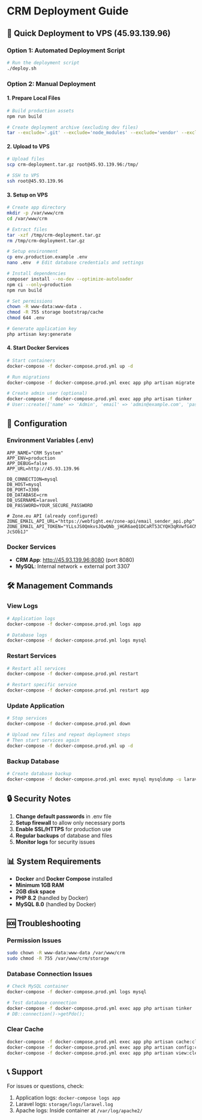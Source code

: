 # CRM Deployment Guide

## 🚀 Quick Deployment to VPS (45.93.139.96)

### Option 1: Automated Deployment Script

```bash
# Run the deployment script
./deploy.sh
```

### Option 2: Manual Deployment

#### 1. Prepare Local Files
```bash
# Build production assets
npm run build

# Create deployment archive (excluding dev files)
tar --exclude='.git' --exclude='node_modules' --exclude='vendor' --exclude='.env' --exclude='storage/logs/*' -czf crm-deployment.tar.gz .
```

#### 2. Upload to VPS
```bash
# Upload files
scp crm-deployment.tar.gz root@45.93.139.96:/tmp/

# SSH to VPS
ssh root@45.93.139.96
```

#### 3. Setup on VPS
```bash
# Create app directory
mkdir -p /var/www/crm
cd /var/www/crm

# Extract files
tar -xzf /tmp/crm-deployment.tar.gz
rm /tmp/crm-deployment.tar.gz

# Setup environment
cp env.production.example .env
nano .env  # Edit database credentials and settings

# Install dependencies
composer install --no-dev --optimize-autoloader
npm ci --only=production
npm run build

# Set permissions
chown -R www-data:www-data .
chmod -R 755 storage bootstrap/cache
chmod 644 .env

# Generate application key
php artisan key:generate
```

#### 4. Start Docker Services
```bash
# Start containers
docker-compose -f docker-compose.prod.yml up -d

# Run migrations
docker-compose -f docker-compose.prod.yml exec app php artisan migrate --force

# Create admin user (optional)
docker-compose -f docker-compose.prod.yml exec app php artisan tinker
# User::create(['name' => 'Admin', 'email' => 'admin@example.com', 'password' => bcrypt('password')]);
```

## 🔧 Configuration

### Environment Variables (.env)
```env
APP_NAME="CRM System"
APP_ENV=production
APP_DEBUG=false
APP_URL=http://45.93.139.96

DB_CONNECTION=mysql
DB_HOST=mysql
DB_PORT=3306
DB_DATABASE=crm
DB_USERNAME=laravel
DB_PASSWORD=YOUR_SECURE_PASSWORD

# Zone.eu API (already configured)
ZONE_EMAIL_API_URL="https://webfight.ee/zone-api/email_sender_api.php"
ZONE_EMAIL_API_TOKEN="YLLsJS0QmkvsJQwQNb_jHGR6aeQ1DCaRT53CYQH3qRVwfG4CMi0eVdUZ-JcSOb1J"
```

### Docker Services
- **CRM App**: http://45.93.139.96:8080 (port 8080)
- **MySQL**: Internal network + external port 3307

## 🛠 Management Commands

### View Logs
```bash
# Application logs
docker-compose -f docker-compose.prod.yml logs app

# Database logs
docker-compose -f docker-compose.prod.yml logs mysql
```

### Restart Services
```bash
# Restart all services
docker-compose -f docker-compose.prod.yml restart

# Restart specific service
docker-compose -f docker-compose.prod.yml restart app
```

### Update Application
```bash
# Stop services
docker-compose -f docker-compose.prod.yml down

# Upload new files and repeat deployment steps
# Then start services again
docker-compose -f docker-compose.prod.yml up -d
```

### Backup Database
```bash
# Create database backup
docker-compose -f docker-compose.prod.yml exec mysql mysqldump -u laravel -p crm > backup-$(date +%Y%m%d).sql
```

## 🔒 Security Notes

1. **Change default passwords** in .env file
2. **Setup firewall** to allow only necessary ports
3. **Enable SSL/HTTPS** for production use
4. **Regular backups** of database and files
5. **Monitor logs** for security issues

## 📊 System Requirements

- **Docker** and **Docker Compose** installed
- **Minimum 1GB RAM**
- **2GB disk space**
- **PHP 8.2** (handled by Docker)
- **MySQL 8.0** (handled by Docker)

## 🆘 Troubleshooting

### Permission Issues
```bash
sudo chown -R www-data:www-data /var/www/crm
sudo chmod -R 755 /var/www/crm/storage
```

### Database Connection Issues
```bash
# Check MySQL container
docker-compose -f docker-compose.prod.yml logs mysql

# Test database connection
docker-compose -f docker-compose.prod.yml exec app php artisan tinker
# DB::connection()->getPdo();
```

### Clear Cache
```bash
docker-compose -f docker-compose.prod.yml exec app php artisan cache:clear
docker-compose -f docker-compose.prod.yml exec app php artisan config:clear
docker-compose -f docker-compose.prod.yml exec app php artisan view:clear
```

## 📞 Support

For issues or questions, check:
1. Application logs: `docker-compose logs app`
2. Laravel logs: `storage/logs/laravel.log`
3. Apache logs: Inside container at `/var/log/apache2/`
